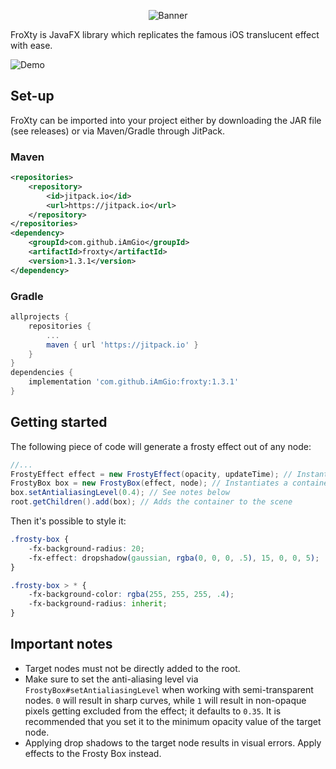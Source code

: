<p align="center">
    <img src="https://i.imgur.com/l1JdYMt.png" alt="Banner">
</p>

FroXty is JavaFX library which replicates the famous iOS translucent effect with ease.

![Demo](https://i.imgur.com/Ri1srhg.gif) 

## Set-up

FroXty can be imported into your project either by downloading the JAR file (see releases) or via Maven/Gradle through JitPack.

### Maven
```xml
<repositories>
    <repository>
        <id>jitpack.io</id>
        <url>https://jitpack.io</url>
    </repository>
</repositories>
<dependency>
    <groupId>com.github.iAmGio</groupId>
    <artifactId>froxty</artifactId>
    <version>1.3.1</version>
</dependency>
```

### Gradle
```gradle
allprojects {
    repositories {
        ...
        maven { url 'https://jitpack.io' }
    }
}
dependencies {
    implementation 'com.github.iAmGio:froxty:1.3.1'
}
```

## Getting started

The following piece of code will generate a frosty effect out of any node:
```java
//...
FrostyEffect effect = new FrostyEffect(opacity, updateTime); // Instantiates the effect. The parameters are optional and default to (0.5, 10)
FrostyBox box = new FrostyBox(effect, node); // Instantiates a container with frosty effect
box.setAntialiasingLevel(0.4); // See notes below
root.getChildren().add(box); // Adds the container to the scene
```

Then it's possible to style it:
```css
.frosty-box {
    -fx-background-radius: 20;
    -fx-effect: dropshadow(gaussian, rgba(0, 0, 0, .5), 15, 0, 0, 5);
}

.frosty-box > * {
    -fx-background-color: rgba(255, 255, 255, .4);
    -fx-background-radius: inherit;
}
```

## Important notes
- Target nodes must not be directly added to the root.
- Make sure to set the anti-aliasing level via `FrostyBox#setAntialiasingLevel` when working with semi-transparent nodes. `0` will result in sharp curves, while `1` will result in non-opaque pixels getting excluded from the effect; it defaults to `0.35`. It is recommended that you set it to the minimum opacity value of the target node.
- Applying drop shadows to the target node results in visual errors. Apply effects to the Frosty Box instead.